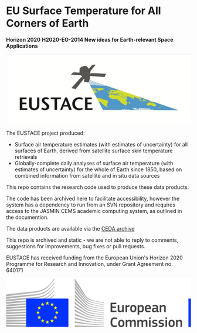 # EU Surface Temperature for All Corners of Earth

**Horizon 2020**
**H2020-EO-2014 New ideas for Earth-relevant Space Applications**

![EUSTACE Logo](/images/eustace.jpg)

The EUSTACE project produced: 

* Surface air temperature estimates (with estimates of uncertainty) for all surfaces of Earth, derived from satellite surface skin temperature retrievals 
* Globally-complete daily analyses of surface air temperature (with estimates of uncertainty) for the whole of Earth since 1850, based on combined information from satellite and in situ data sources

This repo contains the research code used to produce these data products.

The code has been archived here to facilitate accessibility, however the system has a dependency to run from an SVN repository and requires access to the JASMIN CEMS academic computing system, as outlined in the documention.

The data products are available via the [CEDA archive](https://catalogue.ceda.ac.uk/uuid/a52b2cc065a847b8a77a93896880349f)

This repo is archived and static - we are not able to reply to comments, suggestions for improvements, bug fixes or pull requests. 

EUSTACE has received funding from the European Union's Horizon 2020 Programme for Research and Innovation, under Grant Agreement no. 640171

![EC Logo](/images/logo-ce-horizontal-en-quadri-hr.jpg)
